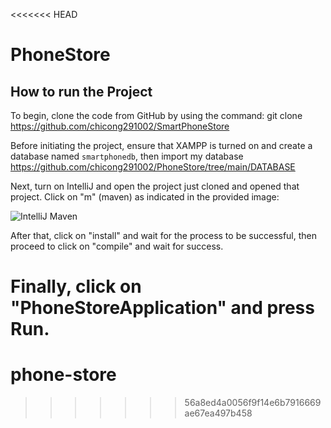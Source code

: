 <<<<<<< HEAD
# PhoneStore
## How to run the Project
To begin, clone the code from GitHub by using the command: 
git clone https://github.com/chicong291002/SmartPhoneStore

Before initiating the project, ensure that XAMPP is turned on and create a database named `smartphonedb`, then import my database https://github.com/chicong291002/PhoneStore/tree/main/DATABASE

Next, turn on IntelliJ and open the project just cloned and opened that project. Click on "m" (maven) as indicated in the provided image:

![IntelliJ Maven](https://github.com/chicong291002/PhoneStore/assets/87140308/4beccc56-856e-4a0d-ac9a-dff0535f68ae)

After that, click on "install" and wait for the process to be successful, then proceed to click on "compile" and wait for success.

Finally, click on "PhoneStoreApplication" and press Run.
=======
# phone-store
>>>>>>> 56a8ed4a0056f9f14e6b7916669ae67ea497b458
